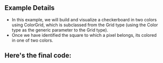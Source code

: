 ## Example Details

-   In this example, we will build and visualize a checkerboard in two colors using ColorGrid, which is subclassed from the Grid type (using the Color type as the generic parameter to the Grid type).
-   Once we have identified the square to which a pixel belongs, its colored in one of two colors.

## Here's the final code:

[](./testing/java/color_grid.java.html)